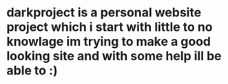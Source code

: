 # darkproject is a personal website project which i start with little to no knowlage im trying to make a good looking site and with some help ill be able to :)
